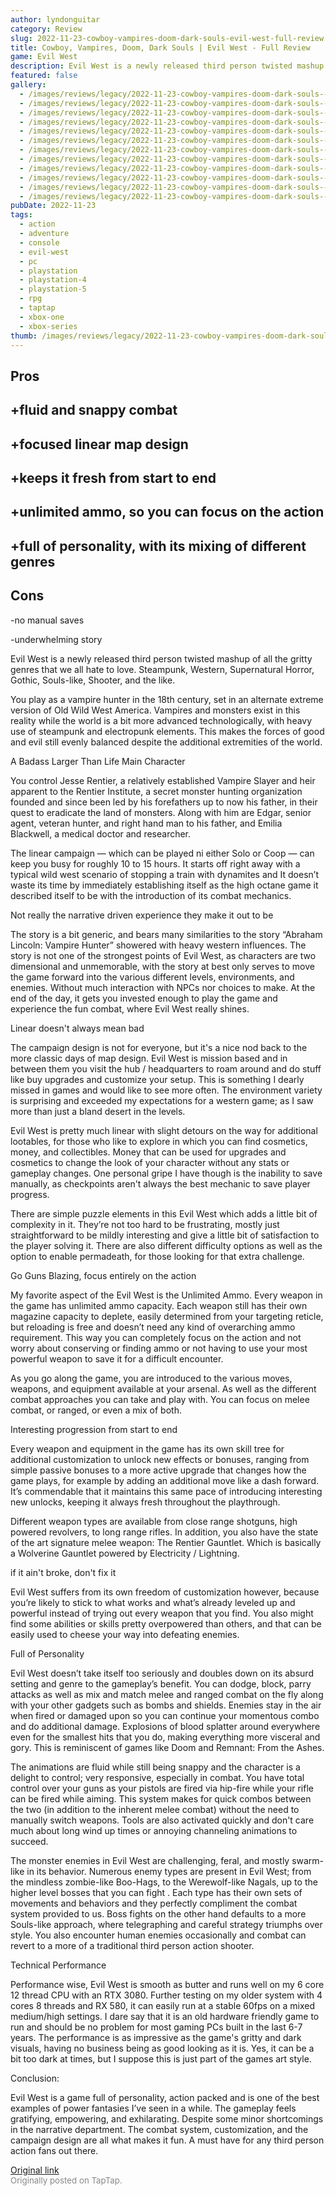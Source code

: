 ```yaml
---
author: lyndonguitar
category: Review
slug: 2022-11-23-cowboy-vampires-doom-dark-souls-evil-west-full-review
title: Cowboy, Vampires, Doom, Dark Souls | Evil West - Full Review
game: Evil West
description: Evil West is a newly released third person twisted mashup of all the gritty genres that we all hate to love. Steampunk, Western, Supernatural Horror, Gothic, Souls-like, Shooter, and the like.
featured: false
gallery:
  - /images/reviews/legacy/2022-11-23-cowboy-vampires-doom-dark-souls--evil-west---full-review-0.avif
  - /images/reviews/legacy/2022-11-23-cowboy-vampires-doom-dark-souls--evil-west---full-review-1.avif
  - /images/reviews/legacy/2022-11-23-cowboy-vampires-doom-dark-souls--evil-west---full-review-2.avif
  - /images/reviews/legacy/2022-11-23-cowboy-vampires-doom-dark-souls--evil-west---full-review-3.avif
  - /images/reviews/legacy/2022-11-23-cowboy-vampires-doom-dark-souls--evil-west---full-review-4.avif
  - /images/reviews/legacy/2022-11-23-cowboy-vampires-doom-dark-souls--evil-west---full-review-5.avif
  - /images/reviews/legacy/2022-11-23-cowboy-vampires-doom-dark-souls--evil-west---full-review-6.avif
  - /images/reviews/legacy/2022-11-23-cowboy-vampires-doom-dark-souls--evil-west---full-review-7.avif
  - /images/reviews/legacy/2022-11-23-cowboy-vampires-doom-dark-souls--evil-west---full-review-8.avif
  - /images/reviews/legacy/2022-11-23-cowboy-vampires-doom-dark-souls--evil-west---full-review-9.avif
  - /images/reviews/legacy/2022-11-23-cowboy-vampires-doom-dark-souls--evil-west---full-review-10.avif
  - /images/reviews/legacy/2022-11-23-cowboy-vampires-doom-dark-souls--evil-west---full-review-11.avif
pubDate: 2022-11-23
tags:
  - action
  - adventure
  - console
  - evil-west
  - pc
  - playstation
  - playstation-4
  - playstation-5
  - rpg
  - taptap
  - xbox-one
  - xbox-series
thumb: /images/reviews/legacy/2022-11-23-cowboy-vampires-doom-dark-souls--evil-west---full-review-0.avif
---
```


## Pros



## +fluid and snappy combat


## +focused linear map design


## +keeps it fresh from start to end


## +unlimited ammo, so you can focus on the action


## +full of personality, with its mixing of different genres




## Cons


-no manual saves

-underwhelming story

Evil West is a newly released third person twisted mashup of all the gritty genres that we all hate to love. Steampunk, Western, Supernatural Horror, Gothic, Souls-like, Shooter, and the like.

You play as a vampire hunter in the 18th century, set in an alternate extreme version of Old Wild West America. Vampires and monsters exist in this reality while the world is a bit more advanced technologically, with heavy use of steampunk and electropunk elements. This makes the forces of good and evil still evenly balanced despite the additional extremities of the world.

A Badass Larger Than Life Main Character

You control Jesse Rentier, a relatively established Vampire Slayer and heir apparent to the Rentier Institute, a secret monster hunting organization founded and since been led by his forefathers up to now his father, in their quest to eradicate the land of monsters. Along with him are Edgar, senior agent, veteran hunter, and right hand man to his father, and Emilia Blackwell, a medical doctor and researcher.

The linear campaign — which can be played ni either Solo or Coop — can keep you busy for roughly 10 to 15 hours. It starts off right away with a typical wild west scenario of stopping a train with dynamites and It doesn’t waste its time by immediately establishing itself as the high octane game it described itself to be with the introduction of its combat mechanics.

Not really the narrative driven experience they make it out to be

The story is a bit generic, and bears many similarities to the story “Abraham Lincoln: Vampire Hunter” showered with heavy western influences. The story is not one of the strongest points of Evil West, as characters are two dimensional and unmemorable, with the story at best only serves to move the game forward into the various different levels, environments, and enemies. Without much interaction with NPCs nor choices to make. At the end of the day, it gets you invested enough to play the game and experience the fun combat, where Evil West really shines.

Linear doesn't always mean bad

The campaign design is not for everyone, but it's a nice nod back to the more classic days of map design. Evil West is mission based and in between them you visit the hub / headquarters to roam around and do stuff like buy upgrades and customize your setup. This is something I dearly missed in games and would like to see more often. The environment variety is surprising and exceeded my expectations for a western game; as I saw more than just a bland desert in the levels.

Evil West is pretty much linear with slight detours on the way for additional lootables, for those who like to explore in which you can find cosmetics, money, and collectibles. Money that can be used for upgrades and cosmetics to change the look of your character without any stats or gameplay changes. One personal gripe I have though is the inability to save manually, as checkpoints aren't always the best mechanic to save player progress.

There are simple puzzle elements in this Evil West which adds a little bit of complexity in it. They’re not too hard to be frustrating, mostly just straightforward to be mildly interesting and give a little bit of satisfaction to the player solving it. There are also different difficulty options as well as the option to enable permadeath, for those looking for that extra challenge.

Go Guns Blazing, focus entirely on the action

My favorite aspect of the Evil West is the Unlimited Ammo. Every weapon in the game has unlimited ammo capacity. Each weapon still has their own magazine capacity to deplete, easily determined from your targeting reticle, but reloading is free and doesn’t need any kind of overarching ammo requirement. This way you can completely focus on the action and not worry about conserving or finding ammo or not having to use your most powerful weapon to save it for a difficult encounter.

As you go along the game, you are introduced to the various moves, weapons, and equipment available at your arsenal. As well as the different combat approaches you can take and play with. You can focus on melee combat, or ranged, or even a mix of both.

Interesting progression from start to end

Every weapon and equipment in the game has its own skill tree for additional customization to unlock new effects or bonuses, ranging from simple passive bonuses to a more active upgrade that changes how the game plays, for example by adding an additional move like a dash forward. It’s commendable that it maintains this same pace of introducing interesting new unlocks, keeping it always fresh throughout the playthrough.

Different weapon types are available from close range shotguns, high powered revolvers, to long range rifles. In addition, you also have the state of the art signature melee weapon: The Rentier Gauntlet. Which is basically a Wolverine Gauntlet powered by Electricity / Lightning.

if it ain't broke, don't fix it

Evil West suffers from its own freedom of customization however, because you’re likely to stick to what works and what’s already leveled up and powerful instead of trying out every weapon that you find. You also might find some abilities or skills pretty overpowered than others, and that can be easily used to cheese your way into defeating enemies.

Full of Personality

Evil West doesn’t take itself too seriously and doubles down on its absurd setting and genre to the gameplay’s benefit. You can dodge, block, parry attacks as well as mix and match melee and ranged combat on the fly along with your other gadgets such as bombs and shields. Enemies stay in the air when fired or damaged upon so you can continue your momentous combo and do additional damage. Explosions of blood splatter around everywhere even for the smallest hits that you do, making everything more visceral and gory.  This is reminiscent of games like Doom and Remnant: From the Ashes.

The animations are fluid while still being snappy and the character is a delight to control; very responsive, especially in combat. You have total control over your guns as your pistols are fired via hip-fire while your rifle can be fired while aiming. This system makes for quick combos between the two (in addition to the inherent melee combat) without the need to manually switch weapons. Tools are also activated quickly and don't care much about long wind up times or annoying channeling animations to succeed.

The monster enemies in Evil West are challenging, feral, and mostly swarm-like in its behavior. Numerous enemy types are present in Evil West; from the mindless zombie-like Boo-Hags, to the Werewolf-like Nagals, up to the higher level bosses that you can fight . Each type has their own sets of movements and behaviors and they perfectly compliment the combat system provided to us. Boss fights on the other hand defaults to a more Souls-like approach, where telegraphing and careful strategy triumphs over style. You also encounter human enemies occasionally and combat can revert to a more of a traditional third person action shooter.

Technical Performance

Performance wise, Evil West is smooth as butter and runs well on my 6 core 12 thread CPU with an RTX 3080. Further testing on my older system with 4 cores 8 threads and RX 580, it can easily run at a stable 60fps on a mixed medium/high settings. I dare say that it is an old hardware friendly game to run and should be no problem for most gaming PCs built in the last 6-7 years. The performance is as impressive as the game's gritty and dark visuals, having no business being as good looking as it is. Yes, it can be a bit too dark at times, but I suppose this is just part of the games art style.

Conclusion:

Evil West is a game full of personality, action packed and is one of the best examples of power fantasies I’ve seen in a while. The gameplay feels gratifying, empowering, and exhilarating. Despite some minor shortcomings in the narrative department. The combat system, customization, and the campaign design are all what makes it fun. A must have for any third person action fans out there.

[Original link](https://www.taptap.io/post/3317152)<br><span style="font-size: 0.95em; color: #888;">Originally posted on TapTap.</span>